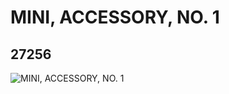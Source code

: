 # MINI, ACCESSORY, NO. 1
## 27256
![MINI, ACCESSORY, NO. 1](https://lc-www-live-s.legocdn.com/media/bricks/5/2/6168590.jpg)